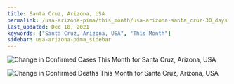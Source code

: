 ```yaml
---
title: Santa Cruz, Arizona, USA
permalink: /usa-arizona-pima/this_month/usa-arizona-santa_cruz-30_days.html
last_updated: Dec 18, 2021
keywords: ["Santa Cruz, Arizona, USA", "This Month"]
sidebar: usa-arizona-pima_sidebar
---
```


![Change in Confirmed Cases This Month for Santa Cruz, Arizona, USA](/covid_tracker/images/graphs/usa-arizona-santa_cruz-delta_confirmed-30_days_graph.png)

![Change in Confirmed Deaths This Month for Santa Cruz, Arizona, USA](/covid_tracker/images/graphs/usa-arizona-santa_cruz-delta_deaths-30_days_graph.png)
